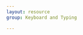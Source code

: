 ```yaml
---
layout: resource
group: Keyboard and Typing

---
```

<!-- General resources go here -->

<!-- #### Core -->

<!-- #### Intermediate -->

<!-- #### Advanced -->

<!-- #### Jedi -->
